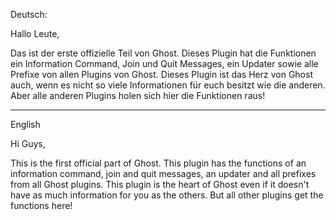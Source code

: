 Deutsch:

Hallo Leute,

Das ist der erste offizielle Teil von Ghost.
Dieses Plugin hat die Funktionen ein Information Command, Join und Quit Messages, ein Updater sowie alle Prefixe von allen Plugins von Ghost.
Dieses Plugin ist das Herz von Ghost auch, wenn es nicht so viele Informationen für euch besitzt wie die anderen. Aber alle anderen Plugins holen sich hier
die Funktionen raus!

--------------------------------------------------------------------------------------------------------------------------------------------------------------------------

English

Hi Guys,

This is the first official part of Ghost.
This plugin has the functions of an information command, join and quit messages, an updater and all prefixes from all Ghost plugins.
This plugin is the heart of Ghost even if it doesn't have as much information for you as the others. But all other plugins get the functions here!
